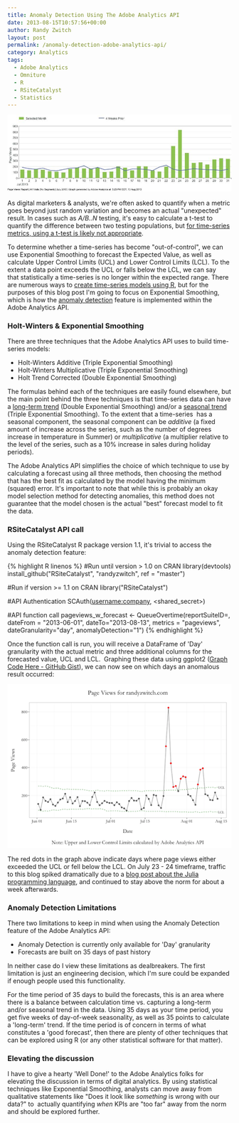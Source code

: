 ```yaml
---
title: Anomaly Detection Using The Adobe Analytics API
date: 2013-08-15T10:57:56+00:00
author: Randy Zwitch
layout: post
permalink: /anomaly-detection-adobe-analytics-api/
category: Analytics
tags:
  - Adobe Analytics
  - Omniture
  - R
  - RSiteCatalyst
  - Statistics
---
```


![anomaly-detection-adobe-analytics](/wp-content/uploads/2013/08/anomaly-detection-adobe-analytics.jpg)

As digital marketers & analysts, we're often asked to quantify when a metric goes beyond just random variation and becomes an actual "unexpected" result. In cases such as _A/B..N_ testing, it's easy to calculate a t-test to quantify the difference between two testing populations, but <a title="Why t-test not appropriate for time-series" href="http://www.indiana.edu/~statmath/stat/all/ttest/ttest1.html" target="_blank">for time-series metrics, using a t-test is likely not appropriate</a>.

To determine whether a time-series has become "out-of-control", we can use Exponential Smoothing to forecast the Expected Value, as well as calculate Upper Control Limits (UCL) and Lower Control Limits (LCL). To the extent a data point exceeds the UCL or falls below the LCL, we can say that statistically a time-series is no longer within the expected range. There are numerous ways to <a title="R time-series" href="http://cran.r-project.org/web/views/TimeSeries.html" target="_blank">create time-series models using R</a>, but for the purposes of this blog post I'm going to focus on Exponential Smoothing, which is how the <a title="Anomaly Detection Adobe Analytics API" href="https://developer.omniture.com/en_US/documentation/sitecatalyst-reporting/c-anomaly#concept_E51D14B9899A4974BD946A77D7368BC5" target="_blank">anomaly detection</a> feature is implemented within the Adobe Analytics API.

### Holt-Winters & Exponential Smoothing

There are three techniques that the Adobe Analytics API uses to build time-series models:

  * Holt-Winters Additive (Triple Exponential Smoothing)
  * Holt-Winters Multiplicative (Triple Exponential Smoothing)
  * Holt Trend Corrected (Double Exponential Smoothing)

The formulas behind each of the techniques are easily found elsewhere, but the main point behind the three techniques is that time-series data can have a <span style="text-decoration: underline;">long-term trend</span> (Double Exponential Smoothing) and/or a <span style="text-decoration: underline;">seasonal trend</span> (Triple Exponential Smoothing). To the extent that a time-series  has a seasonal component, the seasonal component can be _additive_ (a fixed amount of increase across the series, such as the number of degrees increase in temperature in Summer) or _multiplicative_ (a multiplier relative to the level of the series, such as a 10% increase in sales during holiday periods).

The Adobe Analytics API simplifies the choice of which technique to use by calculating a forecast using all three methods, then choosing the method that has the best fit as calculated by the model having the minimum (squared) error. It's important to note that while this is probably an okay model selection method for detecting anomalies, this method does not guarantee that the model chosen is the actual "best" forecast model to fit the data.

### RSiteCatalyst API call

Using the RSiteCatalyst R package version 1.1, it's trivial to access the anomaly detection feature:

{% highlight R linenos %}
#Run until version > 1.0 on CRAN
library(devtools)
install_github("RSiteCatalyst", "randyzwitch", ref = "master")

#Run if version >= 1.1 on CRAN
library("RSiteCatalyst")

#API Authentication
SCAuth(<username:company>, <shared_secret>)

#API function call
pageviews_w_forecast <- QueueOvertime(reportSuiteID=<report suite>, dateFrom = "2013-06-01", dateTo="2013-08-13", metrics = "pageviews", dateGranularity="day", anomalyDetection="1")
{% endhighlight %}

Once the function call is run, you will receive a DataFrame of 'Day' granularity with the actual metric and three additional columns for the forecasted value, UCL and LCL.  Graphing these data using ggplot2 (<a title="ggplot2 Anomaly Detection graph" href="https://gist.github.com/randyzwitch/6241051" target="_blank">Graph Code Here - GitHub Gist</a>), we can now see on which days an anomalous result occurred:

![Huge spike in traffic July 23 - 24](/wp-content/uploads/2013/08/anomaly-detection-adobe-analytics1.png)

The red dots in the graph above indicate days where page views either exceeded the UCL or fell below the LCL. On July 23 - 24 timeframe, traffic to this blog spiked dramatically due to a <a title="A Beginner’s Look at Julia" href="http://randyzwitch.com/julia-language-beginners/" target="_blank">blog post about the Julia programming language</a>, and continued to stay above the norm for about a week afterwards.

### Anomaly Detection Limitations

There two limitations to keep in mind when using the Anomaly Detection feature of the Adobe Analytics API:

  * Anomaly Detection is currently only available for 'Day' granularity
  * Forecasts are built on 35 days of past history

In neither case do I view these limitations as dealbreakers. The first limitation is just an engineering decision, which I'm sure could be expanded if enough people used this functionality.

For the time period of 35 days to build the forecasts, this is an area where there is a balance between calculation time vs. capturing a long-term and/or seasonal trend in the data. Using 35 days as your time period, you get five weeks of day-of-week seasonality, as well as 35 points to calculate a 'long-term' trend. If the time period is of concern in terms of what constitutes a 'good forecast', then there are plenty of other techniques that can be explored using R (or any other statistical software for that matter).

### Elevating the discussion

I have to give a hearty 'Well Done!' to the Adobe Analytics folks for elevating the discussion in terms of digital analytics. By using statistical techniques like Exponential Smoothing, analysts can move away from qualitative statements like "Does it look like _something_ is wrong with our data?" to  actually quantifying _when_ KPIs are "too far" away from the norm and should be explored further.
